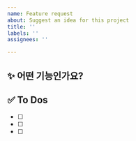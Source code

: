 ```yaml
---
name: Feature request
about: Suggest an idea for this project
title: ''
labels: ''
assignees: ''

---
```


## ✨ 어떤 기능인가요?

## ✅ To Dos

- [ ]
- [ ]
- [ ]